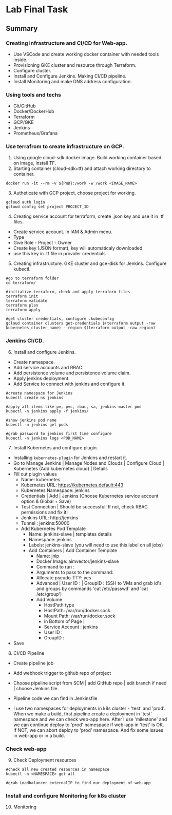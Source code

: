# Lab Final Task

## Summary

### Creating infrastructure and CI/CD for Web-app.

* Use VSCode and create working docker container with needed tools inside.
* Provisioning GKE cluster and resource through Terraform.
* Configure cluster.
* Install and Configure Jenkins. Making CI/CD pipeline.
* Install Monitoring and make DNS address configuration.

### Using tools and techs

* Git/GitHub
* Docker/DockerHub
* Terraform
* GCP/GKE
* Jenkins
* Prometheus/Grafana

### Use terrafrom to create infrastructure on GCP.

1. Using google cloud-sdk docker image. Build working container based on image, install TF. 
2. Starting container (cloud-sdk+tf) and attach working directory to container.

```
docker run -it --rm -v ${PWD}:/work -w /work <IMAGE_NAME>
```

3. Autheticate with GCP project, choose project for working. 

```
gcloud auth login
gcloud config set project PROJECT_ID
```

4. Creating service account for terraform, create .json key and use it in .tf files.
- Create service account. In IAM & Admin menu.
- Type <NAME>
- Give Role - Project - Owner
- Create key (JSON format), key will automaticaly downloaded
- use this key in .tf file in provider credentials

5. Creating infrastructure. GKE cluster and gce-disk for Jenkins. Configure kubectl.

```
#go to terraform folder 
cd terraform/

#initialize terraform, check and apply terraform files
terraform init
terraform validate
terraform plan
terraform apply

#get cluster credentials, configure .kubeconfig
gcloud container clusters get-credentials $(terraform output -raw kubernetes_cluster_name) --region $(terraform output -raw region)
```

### Jenkins CI/CD.

6. Install and configure Jenkins. 
* Create namespace.
* Add service accounts and RBAC.
* Add persistence volume and persistence volume claim.
* Apply jenkins deployment.
* Add Service to connect with jenkins and configure it.

```
#create namespace for Jenkins
kubectl create ns jenkins

#apply all items like pv, pvc, rbac, sa, jenkins-master pod
kubectl -n jenkins apply -f jenkins/

#show jenkins pod name
kubectl -n jenkins get pods

#grab password to jenkins first time configure
kubectl -n jenkins logs <POD_NAME>
```

7. Install Kubernetes and configure plugin.

* Installing `kubernetes-plugin` for Jenkins and restart it.
* Go to Manage Jenkins | Manage Nodes and Clouds | Configure Cloud | Kubernetes (Add kubernetes cloud) | Details
* Fill out plugin values
    * Name: kubernetes
    * Kubernetes URL: https://kubernetes.default:443
    * Kubernetes Namespace: jenkins
    * Credentials | Add | Jenkins (Choose Kubernetes service account option & Global + Save)
    * Test Connection | Should be successful! If not, check RBAC permissions and fix it!
    * Jenkins URL: http://jenkins
    * Tunnel : jenkins:50000
    * Add Kubernetes Pod Template
        * Name: jenkins-slave | templates details
        * Namespace: jenkins
        * Labels: jenkins-slave (you will need to use this label on all jobs)
        * Add Containers | Add Container Template
            * Name: jnlp
            * Docker Image: aimvector/jenkins-slave
            * Command to run : <Make this blank>
            * Arguments to pass to the command: <Make this blank>
            * Allocate pseudo-TTY: yes
            * Advanced | User ID : <docker id> | GroupID : <docker group> 
              (SSH to VMs and grab id's and groups by commands 'cat /etc/passwd' and 'cat /etc/group')
            * Add Volume
                * HostPath type
                * HostPath: /var/run/docker.sock
                * Mount Path: /var/run/docker.sock
                * in Bottom of Page | 
                * Service Account : jenkins 
                * User ID : <docker id>
                * GroupID : <docker group>
* Save

8. CI/CD Pipeline
* Create pipeline job
* Add webhook trigger to github repo of project
* Choose pipeline script from SCM | add GitHub repo | edit branch if need | choose Jenkins file.
* Pipeline code we can find in Jenkinsfile

* I use two namespaces for deployments in k8s cluster - 'test' and 'prod'.
  When we make a build, first pipeline create a deployment in 'test' namespace and we can check web-app here.
  After I use 'milestone' and we can continue deploy to 'prod' namespace if web-app in 'test' is OK.
  If NOT, we can abort deploy to 'prod' namespace. And fix some issues in web-app or in a build.

### Check web-app

9. Check Deployment resources

```
#check all new created resources in namespace
kubectl -n <NAMESPACE> get all

#grab Loadbalancer externalIP to find our deployment of web-app
```
### Install and configure Monitoring for k8s cluster

10. Monitoring
